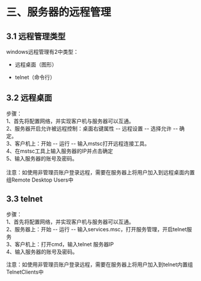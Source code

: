# 三、服务器的远程管理

## 3.1 远程管理类型

windows远程管理有2中类型：

- 远程桌面（图形）
  
- telnet（命令行）
  

## 3.2 远程桌面

步骤：  
1、首先将配置网络，并实现客户机与服务器可以互通。  
2、服务器开启允许被远程控制：桌面右键属性 -- 远程设置 -- 选择允许 -- 确定。  
3、客户机上：开始 -- 运行 -- 输入mstsc打开远程连接工具。  
4、在mstsc工具上输入服务器的IP并点击确定  
5、输入服务器的账号及密码。  
​  
注意：如使用非管理员账户登录远程，需要在服务器上将用户加入到远程桌面内置组Remote Desktop Users中

## 3.3 telnet

步骤：  
1、首先将配置网络，并实现客户机与服务器可以互通。  
2、服务器上：开始 -- 运行 -- 输入services.msc，打开服务管理，开启telnet服务  
3、客户机上：打开cmd，输入telnet 服务器IP  
4、输入服务器的账号及密码。  

注意：如使用非管理员账户登录远程，需要在服务器上将用户加入到telnet内置组TelnetClients中

